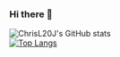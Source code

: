 ### Hi there 👋

![ChrisL20J's GitHub stats](https://github-readme-stats.vercel.app/api?username=ChrisL20J&count_private=true)  
[![Top Langs](https://github-readme-stats.vercel.app/api/top-langs/?username=ChrisL20J&layout=compact)](https://github.com/anuraghazra/github-readme-stats)
